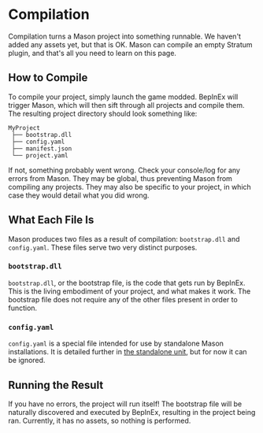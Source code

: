 # Compilation

Compilation turns a Mason project into something runnable. We haven't added any assets yet, but that is OK. Mason can compile an empty Stratum plugin, and that's all you need to learn on this page.

## How to Compile

To compile your project, simply launch the game modded. BepInEx will trigger Mason, which will then sift through all projects and compile them. The resulting project directory should look something like:

```text
MyProject
 ├── bootstrap.dll
 ├── config.yaml
 ├── manifest.json
 └── project.yaml
```

If not, something probably went wrong. Check your console/log for any errors from Mason. They may be global, thus preventing Mason from compiling any projects. They may also be specific to your project, in which case they would detail what you did wrong.

## What Each File Is

Mason produces two files as a result of compilation: `bootstrap.dll` and `config.yaml`. These files serve two very distinct purposes.

### `bootstrap.dll`

`bootstrap.dll`, or the bootstrap file, is the code that gets run by BepInEx. This is the living embodiment of your project, and what makes it work. The bootstrap file does not require any of the other files present in order to function.

### `config.yaml`

`config.yaml` is a special file intended for use by standalone Mason installations. It is detailed further in [the standalone unit](../standalone/index.md), but for now it can be ignored.

## Running the Result

If you have no errors, the project will run itself! The bootstrap file will be naturally discovered and executed by BepInEx, resulting in the project being ran. Currently, it has no assets, so nothing is performed.
